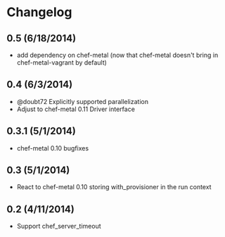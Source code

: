 # Changelog

## 0.5 (6/18/2014)

- add dependency on chef-metal (now that chef-metal doesn't bring in chef-metal-vagrant by default)

## 0.4 (6/3/2014)

- @doubt72 Explicitly supported parallelization
- Adjust to chef-metal 0.11 Driver interface

## 0.3.1 (5/1/2014)

- chef-metal 0.10 bugfixes

## 0.3 (5/1/2014)

- React to chef-metal 0.10 storing with_provisioner in the run context

## 0.2 (4/11/2014)

- Support chef_server_timeout
